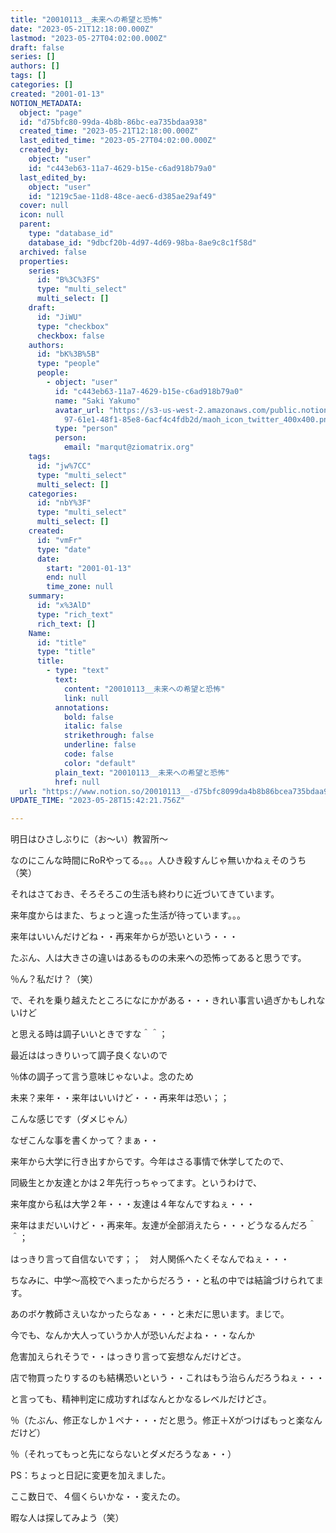 ```yaml
---
title: "20010113__未来への希望と恐怖"
date: "2023-05-21T12:18:00.000Z"
lastmod: "2023-05-27T04:02:00.000Z"
draft: false
series: []
authors: []
tags: []
categories: []
created: "2001-01-13"
NOTION_METADATA:
  object: "page"
  id: "d75bfc80-99da-4b8b-86bc-ea735bdaa938"
  created_time: "2023-05-21T12:18:00.000Z"
  last_edited_time: "2023-05-27T04:02:00.000Z"
  created_by:
    object: "user"
    id: "c443eb63-11a7-4629-b15e-c6ad918b79a0"
  last_edited_by:
    object: "user"
    id: "1219c5ae-11d8-48ce-aec6-d385ae29af49"
  cover: null
  icon: null
  parent:
    type: "database_id"
    database_id: "9dbcf20b-4d97-4d69-98ba-8ae9c8c1f58d"
  archived: false
  properties:
    series:
      id: "B%3C%3FS"
      type: "multi_select"
      multi_select: []
    draft:
      id: "JiWU"
      type: "checkbox"
      checkbox: false
    authors:
      id: "bK%3B%5B"
      type: "people"
      people:
        - object: "user"
          id: "c443eb63-11a7-4629-b15e-c6ad918b79a0"
          name: "Saki Yakumo"
          avatar_url: "https://s3-us-west-2.amazonaws.com/public.notion-static.com/3ad1c4\
            97-61e1-48f1-85e8-6acf4c4fdb2d/maoh_icon_twitter_400x400.png"
          type: "person"
          person:
            email: "marqut@ziomatrix.org"
    tags:
      id: "jw%7CC"
      type: "multi_select"
      multi_select: []
    categories:
      id: "nbY%3F"
      type: "multi_select"
      multi_select: []
    created:
      id: "vmFr"
      type: "date"
      date:
        start: "2001-01-13"
        end: null
        time_zone: null
    summary:
      id: "x%3AlD"
      type: "rich_text"
      rich_text: []
    Name:
      id: "title"
      type: "title"
      title:
        - type: "text"
          text:
            content: "20010113__未来への希望と恐怖"
            link: null
          annotations:
            bold: false
            italic: false
            strikethrough: false
            underline: false
            code: false
            color: "default"
          plain_text: "20010113__未来への希望と恐怖"
          href: null
  url: "https://www.notion.so/20010113__-d75bfc8099da4b8b86bcea735bdaa938"
UPDATE_TIME: "2023-05-28T15:42:21.756Z"

---
```

<link rel="stylesheet" href="https://cdn.jsdelivr.net/npm/katex@0.16.2/dist/katex.min.css" integrity="sha384-bYdxxUwYipFNohQlHt0bjN/LCpueqWz13HufFEV1SUatKs1cm4L6fFgCi1jT643X" crossorigin="anonymous">


明日はひさしぶりに（お～い）教習所～


なのにこんな時間にRoRやってる。。。人ひき殺すんじゃ無いかねぇそのうち（笑）


それはさておき、そろそろこの生活も終わりに近づいてきています。


来年度からはまた、ちょっと違った生活が待っています。。。


来年はいいんだけどね・・再来年からが恐いという・・・


たぶん、人は大きさの違いはあるものの未来への恐怖ってあると思うです。


％ん？私だけ？（笑）


で、それを乗り越えたところになにかがある・・・きれい事言い過ぎかもしれないけど


と思える時は調子いいときですな＾＾；


最近ははっきりいって調子良くないので


％体の調子って言う意味じゃないよ。念のため


未来？来年・・来年はいいけど・・・再来年は恐い；；


こんな感じです（ダメじゃん）


なぜこんな事を書くかって？まぁ・・


来年から大学に行き出すからです。今年はさる事情で休学してたので、


同級生とか友達とかは２年先行っちゃってます。というわけで、


来年度から私は大学２年・・・友達は４年なんですねぇ・・・


来年はまだいいけど・・再来年。友達が全部消えたら・・・どうなるんだろ＾＾；


はっきり言って自信ないです；；　対人関係へたくそなんでねぇ・・・


ちなみに、中学～高校でへまったからだろう・・と私の中では結論づけられてます。


あのボケ教師さえいなかったらなぁ・・・と未だに思います。まじで。


今でも、なんか大人っていうか人が恐いんだよね・・・なんか


危害加えられそうで・・はっきり言って妄想なんだけどさ。


店で物買ったりするのも結構恐いという・・これはもう治らんだろうねぇ・・・


と言っても、精神判定に成功すればなんとかなるレベルだけどさ。


％（たぶん、修正なしか１ペナ・・・だと思う。修正＋Xがつけばもっと楽なんだけど）


％（それってもっと先にならないとダメだろうなぁ・・）


PS：ちょっと日記に変更を加えました。


ここ数日で、４個くらいかな・・変えたの。


暇な人は探してみよう（笑）

